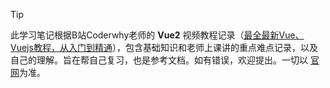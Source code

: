 > [!TIP]
> 此学习笔记根据B站Coderwhy老师的 **Vue2** 视频教程记录（[最全最新Vue、Vuejs教程，从入门到精通](https://www.bilibili.com/video/BV15741177Eh)），包含基础知识和老师上课讲的重点难点记录，以及自己的理解。旨在帮自己复习，也是参考文档。如有错误，欢迎提出。一切以 [官网](https://cn.vuejs.org/)为准。

